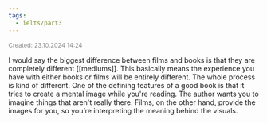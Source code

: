 ```yaml
---
tags:
  - ielts/part3
---
```

<span style="font-size:12px; color:#888888;">Created: 23.10.2024 14:24</span>

I would say the biggest difference between films and books is that they are completely different [[mediums]]. This basically means the experience you have with either books or films will be entirely different. The whole process is kind of different. One of the defining features of a good book is that it tries to create a mental image while you're reading. The author wants you to imagine things that aren't really there. Films, on the other hand, provide the images for you, so you’re interpreting the meaning behind the visuals.

